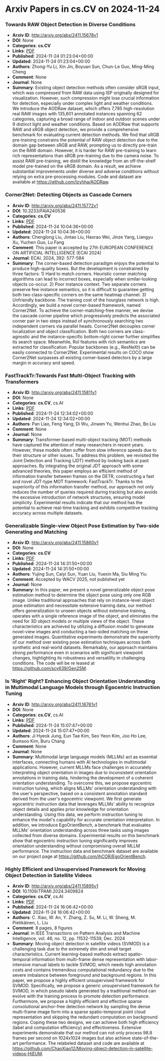 # Arxiv Papers in cs.CV on 2024-11-24
### Towards RAW Object Detection in Diverse Conditions
- **Arxiv ID**: http://arxiv.org/abs/2411.15678v1
- **DOI**: None
- **Categories**: **cs.CV**
- **Links**: [PDF](http://arxiv.org/pdf/2411.15678v1)
- **Published**: 2024-11-24 01:23:04+00:00
- **Updated**: 2024-11-24 01:23:04+00:00
- **Authors**: Zhong-Yu Li, Xin Jin, Boyuan Sun, Chun-Le Guo, Ming-Ming Cheng
- **Comment**: None
- **Journal**: None
- **Summary**: Existing object detection methods often consider sRGB input, which was compressed from RAW data using ISP originally designed for visualization. However, such compression might lose crucial information for detection, especially under complex light and weather conditions. We introduce the AODRaw dataset, which offers 7,785 high-resolution real RAW images with 135,601 annotated instances spanning 62 categories, capturing a broad range of indoor and outdoor scenes under 9 distinct light and weather conditions. Based on AODRaw that supports RAW and sRGB object detection, we provide a comprehensive benchmark for evaluating current detection methods. We find that sRGB pre-training constrains the potential of RAW object detection due to the domain gap between sRGB and RAW, prompting us to directly pre-train on the RAW domain. However, it is harder for RAW pre-training to learn rich representations than sRGB pre-training due to the camera noise. To assist RAW pre-training, we distill the knowledge from an off-the-shelf model pre-trained on the sRGB domain. As a result, we achieve substantial improvements under diverse and adverse conditions without relying on extra pre-processing modules. Code and dataset are available at https://github.com/lzyhha/AODRaw.



### Corner2Net: Detecting Objects as Cascade Corners
- **Arxiv ID**: http://arxiv.org/abs/2411.15772v1
- **DOI**: 10.3233/FAIA240536
- **Categories**: **cs.CV**
- **Links**: [PDF](http://arxiv.org/pdf/2411.15772v1)
- **Published**: 2024-11-24 10:04:36+00:00
- **Updated**: 2024-11-24 10:04:36+00:00
- **Authors**: Chenglong Liu, Jintao Liu, Haorao Wei, Jinze Yang, Liangyu Xu, Yuchen Guo, Lu Fang
- **Comment**: This paper is accepted by 27th EUROPEAN CONFERENCE ON ARTIFICIAL
  INTELLIGENCE (ECAI 2024)
- **Journal**: ECAI. 2024, 392: 577-584
- **Summary**: The corner-based detection paradigm enjoys the potential to produce high-quality boxes. But the development is constrained by three factors: 1) Hard to match corners. Heuristic corner matching algorithms can lead to incorrect boxes, especially when similar-looking objects co-occur. 2) Poor instance context. Two separate corners preserve few instance semantics, so it is difficult to guarantee getting both two class-specific corners on the same heatmap channel. 3) Unfriendly backbone. The training cost of the hourglass network is high. Accordingly, we build a novel corner-based framework, named Corner2Net. To achieve the corner-matching-free manner, we devise the cascade corner pipeline which progressively predicts the associated corner pair in two steps instead of synchronously searching two independent corners via parallel heads. Corner2Net decouples corner localization and object classification. Both two corners are class-agnostic and the instance-specific bottom-right corner further simplifies its search space. Meanwhile, RoI features with rich semantics are extracted for classification. Popular backbones (e.g., ResNeXt) can be easily connected to Corner2Net. Experimental results on COCO show Corner2Net surpasses all existing corner-based detectors by a large margin in accuracy and speed.



### FastTrackTr:Towards Fast Multi-Object Tracking with Transformers
- **Arxiv ID**: http://arxiv.org/abs/2411.15811v1
- **DOI**: None
- **Categories**: **cs.CV**, cs.AI
- **Links**: [PDF](http://arxiv.org/pdf/2411.15811v1)
- **Published**: 2024-11-24 12:34:02+00:00
- **Updated**: 2024-11-24 12:34:02+00:00
- **Authors**: Pan Liao, Feng Yang, Di Wu, Jinwen Yu, Wenhui Zhao, Bo Liu
- **Comment**: None
- **Journal**: None
- **Summary**: Transformer-based multi-object tracking (MOT) methods have captured the attention of many researchers in recent years. However, these models often suffer from slow inference speeds due to their structure or other issues. To address this problem, we revisited the Joint Detection and Tracking (JDT) method by looking back at past approaches. By integrating the original JDT approach with some advanced theories, this paper employs an efficient method of information transfer between frames on the DETR, constructing a fast and novel JDT-type MOT framework: FastTrackTr. Thanks to the superiority of this information transfer method, our approach not only reduces the number of queries required during tracking but also avoids the excessive introduction of network structures, ensuring model simplicity. Experimental results indicate that our method has the potential to achieve real-time tracking and exhibits competitive tracking accuracy across multiple datasets.



### Generalizable Single-view Object Pose Estimation by Two-side Generating and Matching
- **Arxiv ID**: http://arxiv.org/abs/2411.15860v1
- **DOI**: None
- **Categories**: **cs.CV**
- **Links**: [PDF](http://arxiv.org/pdf/2411.15860v1)
- **Published**: 2024-11-24 14:31:50+00:00
- **Updated**: 2024-11-24 14:31:50+00:00
- **Authors**: Yujing Sun, Caiyi Sun, Yuan Liu, Yuexin Ma, Siu Ming Yiu
- **Comment**: Accepted by WACV 2025, not published yet
- **Journal**: None
- **Summary**: In this paper, we present a novel generalizable object pose estimation method to determine the object pose using only one RGB image. Unlike traditional approaches that rely on instance-level object pose estimation and necessitate extensive training data, our method offers generalization to unseen objects without extensive training, operates with a single reference image of the object, and eliminates the need for 3D object models or multiple views of the object. These characteristics are achieved by utilizing a diffusion model to generate novel-view images and conducting a two-sided matching on these generated images. Quantitative experiments demonstrate the superiority of our method over existing pose estimation techniques across both synthetic and real-world datasets. Remarkably, our approach maintains strong performance even in scenarios with significant viewpoint changes, highlighting its robustness and versatility in challenging conditions. The code will be re leased at https://github.com/scy639/Gen2SM.



### Is 'Right' Right? Enhancing Object Orientation Understanding in Multimodal Language Models through Egocentric Instruction Tuning
- **Arxiv ID**: http://arxiv.org/abs/2411.16761v1
- **DOI**: None
- **Categories**: **cs.CV**, cs.AI
- **Links**: [PDF](http://arxiv.org/pdf/2411.16761v1)
- **Published**: 2024-11-24 15:07:47+00:00
- **Updated**: 2024-11-24 15:07:47+00:00
- **Authors**: Ji Hyeok Jung, Eun Tae Kim, Seo Yeon Kim, Joo Ho Lee, Bumsoo Kim, Buru Chang
- **Comment**: None
- **Journal**: None
- **Summary**: Multimodal large language models (MLLMs) act as essential interfaces, connecting humans with AI technologies in multimodal applications. However, current MLLMs face challenges in accurately interpreting object orientation in images due to inconsistent orientation annotations in training data, hindering the development of a coherent orientation understanding. To overcome this, we propose egocentric instruction tuning, which aligns MLLMs' orientation understanding with the user's perspective, based on a consistent annotation standard derived from the user's egocentric viewpoint. We first generate egocentric instruction data that leverages MLLMs' ability to recognize object details and applies prior knowledge for orientation understanding. Using this data, we perform instruction tuning to enhance the model's capability for accurate orientation interpretation. In addition, we introduce EgoOrientBench, a benchmark that evaluates MLLMs' orientation understanding across three tasks using images collected from diverse domains. Experimental results on this benchmark show that egocentric instruction tuning significantly improves orientation understanding without compromising overall MLLM performance. The instruction data and benchmark dataset are available on our project page at https://github.com/jhCOR/EgoOrientBench.



### Highly Efficient and Unsupervised Framework for Moving Object Detection in Satellite Videos
- **Arxiv ID**: http://arxiv.org/abs/2411.15895v1
- **DOI**: 10.1109/TPAMI.2024.3409824
- **Categories**: **cs.CV**, cs.AI
- **Links**: [PDF](http://arxiv.org/pdf/2411.15895v1)
- **Published**: 2024-11-24 16:06:42+00:00
- **Updated**: 2024-11-24 16:06:42+00:00
- **Authors**: C. Xiao, W. An, Y. Zhang, Z. Su, M. Li, W. Sheng, M. Pietikäinen, L. Liu
- **Comment**: 8 pages, 8 figures
- **Journal**: in IEEE Transactions on Pattern Analysis and Machine Intelligence,
  vol. 46, no. 12, pp. 11532-11539, Dec. 2024
- **Summary**: Moving object detection in satellite videos (SVMOD) is a challenging task due to the extremely dim and small target characteristics. Current learning-based methods extract spatio-temporal information from multi-frame dense representation with labor-intensive manual labels to tackle SVMOD, which needs high annotation costs and contains tremendous computational redundancy due to the severe imbalance between foreground and background regions. In this paper, we propose a highly efficient unsupervised framework for SVMOD. Specifically, we propose a generic unsupervised framework for SVMOD, in which pseudo labels generated by a traditional method can evolve with the training process to promote detection performance. Furthermore, we propose a highly efficient and effective sparse convolutional anchor-free detection network by sampling the dense multi-frame image form into a sparse spatio-temporal point cloud representation and skipping the redundant computation on background regions. Coping these two designs, we can achieve both high efficiency (label and computation efficiency) and effectiveness. Extensive experiments demonstrate that our method can not only process 98.8 frames per second on 1024x1024 images but also achieve state-of-the-art performance. The relabeled dataset and code are available at https://github.com/ChaoXiao12/Moving-object-detection-in-satellite-videos-HiEUM.



